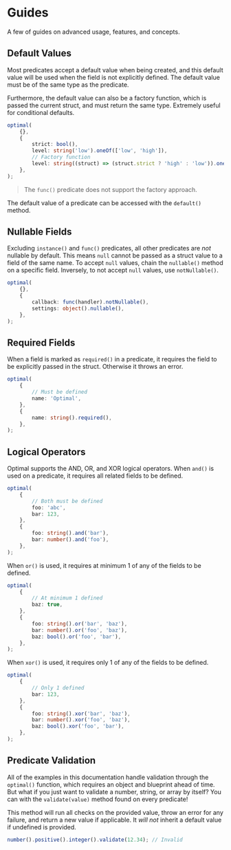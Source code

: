 # Guides

A few of guides on advanced usage, features, and concepts.

## Default Values

Most predicates accept a default value when being created, and this default value will be used when
the field is not explicitly defined. The default value must be of the same type as the predicate.

Furthermore, the default value can also be a factory function, which is passed the current struct,
and must return the same type. Extremely useful for conditional defaults.

```ts
optimal(
	{},
	{
		strict: bool(),
		level: string('low').oneOf(['low', 'high']),
		// Factory function
		level: string((struct) => (struct.strict ? 'high' : 'low')).oneOf(['low', 'high']),
	},
);
```

> The `func()` predicate does not support the factory approach.

The default value of a predicate can be accessed with the `default()` method.

## Nullable Fields

Excluding `instance()` and `func()` predicates, all other predicates are _not_ nullable by default.
This means `null` cannot be passed as a struct value to a field of the same name. To accept `null`
values, chain the `nullable()` method on a specific field. Inversely, to not accept `null` values,
use `notNullable()`.

```ts
optimal(
	{},
	{
		callback: func(handler).notNullable(),
		settings: object().nullable(),
	},
);
```

## Required Fields

When a field is marked as `required()` in a predicate, it requires the field to be explicitly passed
in the struct. Otherwise it throws an error.

```ts
optimal(
	{
		// Must be defined
		name: 'Optimal',
	},
	{
		name: string().required(),
	},
);
```

## Logical Operators

Optimal supports the AND, OR, and XOR logical operators. When `and()` is used on a predicate, it
requires all related fields to be defined.

```ts
optimal(
	{
		// Both must be defined
		foo: 'abc',
		bar: 123,
	},
	{
		foo: string().and('bar'),
		bar: number().and('foo'),
	},
);
```

When `or()` is used, it requires at minimum 1 of any of the fields to be defined.

```ts
optimal(
	{
		// At minimum 1 defined
		baz: true,
	},
	{
		foo: string().or('bar', 'baz'),
		bar: number().or('foo', 'baz'),
		baz: bool().or('foo', 'bar'),
	},
);
```

When `xor()` is used, it requires only 1 of any of the fields to be defined.

```ts
optimal(
	{
		// Only 1 defined
		bar: 123,
	},
	{
		foo: string().xor('bar', 'baz'),
		bar: number().xor('foo', 'baz'),
		baz: bool().xor('foo', 'bar'),
	},
);
```

## Predicate Validation

All of the examples in this documentation handle validation through the `optimal()` function, which
requires an object and blueprint ahead of time. But what if you just want to validate a number,
string, or array by itself? You can with the `validate(value)` method found on every predicate!

This method will run all checks on the provided value, throw an error for any failure, and return a
new value if applicable. It _will not_ inherit a default value if undefined is provided.

```ts
number().positive().integer().validate(12.34); // Invalid
```
